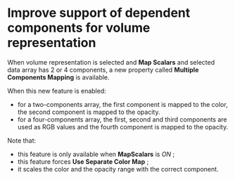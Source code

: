 # Improve support of dependent components for volume representation

When volume representation is selected and **Map Scalars** and selected data
array has 2 or 4 components, a new property called **Multiple Components Mapping**
is available.

When this new feature is enabled:
* for a two-components array, the first component is mapped to the color, the
  second component is mapped to the opacity.
* for a four-components array, the first, second and third components are used
  as RGB values and the fourth component is mapped to the opacity.

Note that:
* this feature is only available when **MapScalars** is *ON* ;
* this feature forces **Use Separate Color Map** ;
* it scales the color and the opacity range with the correct component.
